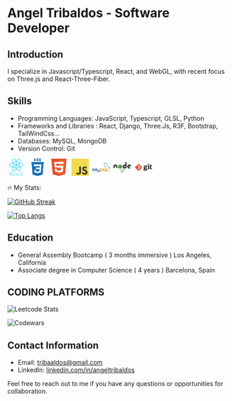 # Angel Tribaldos - Software Developer

## Introduction

I specialize in Javascript/Typescript, React, and WebGL, with recent focus on Three.js and React-Three-Fiber.

## Skills
- Programming Languages: JavaScript, Typescript, GLSL, Python
- Frameworks and Libraries : React, Django, Three.Js, R3F, Bootstrap, TailWindCss...
- Databases: MySQL, MongoDB
- Version Control: Git


<div>
  <img src="https://github.com/devicons/devicon/blob/master/icons/react/react-original-wordmark.svg" title="React" alt="React" width="40" height="40"/>&nbsp;
  <img src="https://github.com/devicons/devicon/blob/master/icons/css3/css3-plain-wordmark.svg"  title="CSS3" alt="CSS" width="40" height="40"/>&nbsp;
  <img src="https://github.com/devicons/devicon/blob/master/icons/html5/html5-original.svg" title="HTML5" alt="HTML" width="40" height="40"/>&nbsp;
  <img src="https://github.com/devicons/devicon/blob/master/icons/javascript/javascript-original.svg" title="JavaScript" alt="JavaScript" width="40" height="40"/>&nbsp;
  <img src="https://github.com/devicons/devicon/blob/master/icons/mysql/mysql-original-wordmark.svg" title="MySQL"  alt="MySQL" width="40" height="40"/>&nbsp;
  <img src="https://github.com/devicons/devicon/blob/master/icons/nodejs/nodejs-original-wordmark.svg" title="NodeJS" alt="NodeJS" width="40" height="40"/>&nbsp;
  <img src="https://github.com/devicons/devicon/blob/master/icons/git/git-original-wordmark.svg" title="Git" **alt="Git" width="40" height="40"/>
</div>

🔥 My Stats: 

[![GitHub Streak](http://github-readme-streak-stats.herokuapp.com?user=tribaaldos&theme=dark&background=000000)](https://git.io/streak-stats)

[![Top Langs](https://github-readme-stats.vercel.app/api/top-langs/?username=tribaaldos&layout=compact&theme=vision-friendly-dark)](https://github.com/anuraghazra/github-readme-stats)

## Education
- General Assembly Bootcamp ( 3 months immersive ) Los Angeles, California
- Associate degree in Computer Science ( 4 years ) Barcelona, Spain

## CODING PLATFORMS
![Leetcode Stats](https://leetcard.jacoblin.cool/tribaaldos?ext=contest)


![Codewars](https://github.r2v.ch/codewars?user=tribaaldos&stroke=COLOR)

## Contact Information
- Email: tribaaldos@gmail.com
- LinkedIn: [linkedin.com/in/angeltribaldos](https://www.linkedin.com/in/angeltribaldos)

Feel free to reach out to me if you have any questions or opportunities for collaboration. 

